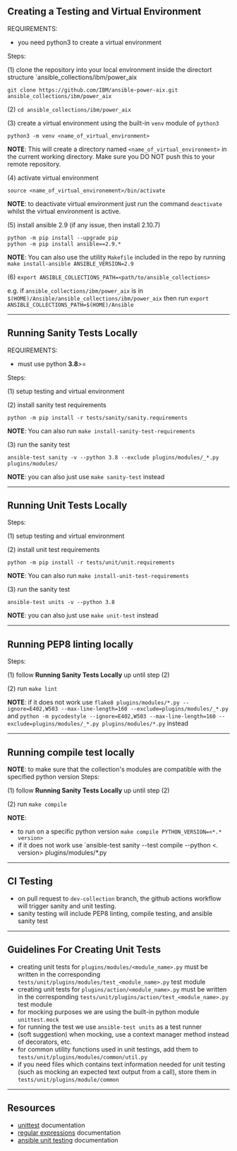 ## Creating a Testing and Virtual Environment
REQUIREMENTS:
- you need python3 to create a virtual environment

Steps:

(1) clone the repository into your local environment inside the 
directort structure `ansible_collections/ibm/power_aix
```
git clone https://github.com/IBM/ansible-power-aix.git ansible_collections/ibm/power_aix
```

(2) `cd ansible_collections/ibm/power_aix`

(3) create a virtual environment using the built-in `venv` module of `python3`
```
python3 -m venv <name_of_virtual_environment>
```
**NOTE**: This will create a directory named `<name_of_virtual_environment>` in the
current working directory. Make sure you DO NOT push this to your remote repository.

(4) activate virtual environment
```
source <name_of_virtual_environement>/bin/activate
```
**NOTE**: to deactivate virtual environment just run the command `deactivate` whilst
the virtual environment is active.

(5) install ansible 2.9 (if any issue, then install 2.10.7)
```
python -m pip install --upgrade pip
python -m pip install ansible==2.9.*
```
**NOTE**: You can also use the utility `Makefile` included in the repo by running
`make install-ansible ANSIBLE_VERSION=2.9`

(6) `export ANSIBLE_COLLECTIONS_PATH=<path/to/ansible_collections>`

e.g. if `ansible_collections/ibm/power_aix` is in `$(HOME)/Ansible/ansible_collections/ibm/power_aix`
then run `export ANSIBLE_COLLECTIONS_PATH=$(HOME)/Ansible`

--------------------------------------------------------------------------------------------------------
## Running Sanity Tests Locally
REQUIREMENTS:
- must use python **3.8**>=

Steps:

(1) setup testing and virtual environment

(2) install sanity test requirements
```
python -m pip install -r tests/sanity/sanity.requirements
```
**NOTE**: You can also run `make install-sanity-test-requirements`

(3) run the sanity test
```
ansible-test sanity -v --python 3.8 --exclude plugins/modules/_*.py plugins/modules/
```
**NOTE**: you can also just use `make sanity-test` instead

--------------------------------------------------------------------------------------------------------
## Running Unit Tests Locally
Steps:

(1) setup testing and virtual environment

(2) install unit test requirements
```
python -m pip install -r tests/unit/unit.requirements
```
**NOTE**: You can also run `make install-unit-test-requirements`

(3) run the sanity test
```
ansible-test units -v --python 3.8
```
**NOTE**: you can also just use `make unit-test` instead

--------------------------------------------------------------------------------------------------------
## Running PEP8 linting locally
Steps:

(1) follow **Running Sanity Tests Locally** up until step (2)

(2) run `make lint`

**NOTE**: 
if it does not work use
`flake8 plugins/modules/*.py --ignore=E402,W503 --max-line-length=160 --exclude=plugins/modules/_*.py` and
`python -m pycodestyle --ignore=E402,W503 --max-line-length=160 --exclude=plugins/modules/_*.py plugins/modules/*.py`
instead

--------------------------------------------------------------------------------------------------------
## Running compile test locally
**NOTE**: to make sure that the collection's modules are compatible with the
specified python version
Steps:

(1) follow **Running Sanity Tests Locally** up until step (2)

(2) run `make compile`

**NOTE**:
- to run on a specific python version `make compile PYTHON_VERSION=<*.* version>`
- if it does not work use `ansible-test sanity --test compile --python <*.* version> plugins/modules/*.py

--------------------------------------------------------------------------------------------------------
## CI Testing
- on pull request to `dev-collection` branch, the github actions workflow will trigger
sanity and unit testing.
- sanity testing will include PEP8 linting, compile testing, and ansible sanity test

--------------------------------------------------------------------------------------------------------
## Guidelines For Creating Unit Tests
- creating unit tests for `plugins/modules/<module_name>.py` must be written in the corresponding 
`tests/unit/plugins/modules/test_<module_name>.py` test module
- creating unit tests for `plugins/action/<module_name>.py` must be written in the corresponding 
`tests/unit/plugins/action/test_<module_name>.py` test module
- for mocking purposes we are using the built-in python module `unittest.mock`
- for running the test we use `ansible-test units` as a test runner
- (soft suggestion) when mocking, use a context manager method instead of decorators, etc.
- for common utility functions used in unit testings, add them to `tests/unit/plugins/modules/common/util.py`
- if you need files which contains text information needed for unit testing (such as mocking an expected text
output from a call), store them in `tests/unit/plugins/module/common`


--------------------------------------------------------------------------------------------------------
## Resources
- [unittest](https://docs.python.org/3.7/library/unittest.html) documentation
- [regular expressions](https://docs.python.org/3.7/library/re.html) documentation
- [ansible unit testing](https://docs.ansible.com/ansible/latest/dev_guide/testing_units.html) documentation
